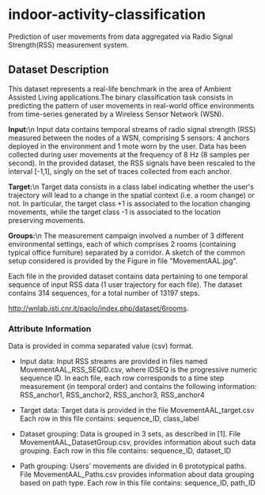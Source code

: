 # indoor-activity-classification

Prediction of user movements from data aggregated via Radio Signal Strength(RSS) measurement system.

## Dataset Description
This dataset represents a real-life benchmark in the area of Ambient Assisted Living applications.The binary classification task consists in predicting  the pattern of user movements in real-world office environments from time-series generated by a Wireless Sensor Network (WSN). 

**Input:**\n
Input data contains temporal streams of radio signal strength (RSS) measured between the nodes of a WSN, comprising 5 sensors: 4 anchors deployed in the environment and 1 mote worn by the user. Data has been collected during user movements at the frequency of 8 Hz (8 samples per second). In the provided dataset, the RSS signals have been rescaled to the interval [-1,1], singly on the set of traces collected from each anchor.

**Target:**\n
Target data consists in a class label indicating whether the user's trajectory will lead to a change in the spatial context (i.e. a room change) or not. In particular, the target class +1 is associated to the location changing movements, while the target class -1 is associated to the location preserving movements.

**Groups:**\n
The measurement campaign involved a number of 3 different environmental settings, each of which comprises 2 rooms (containing typical office furniture) separated by a corridor. A sketch of the common setup considered is provided by the Figure in file "MovementAAL.jpg".

Each file in the provided dataset contains data pertaining to one temporal sequence of input RSS data (1 user trajectory for each file). The dataset contains 314 sequences, for a total number of 13197 steps.

http://wnlab.isti.cnr.it/paolo/index.php/dataset/6rooms.

### Attribute Information
Data is provided in comma separated value (csv) format. 

* Input data:
Input RSS streams are provided in files named MovementAAL_RSS_SEQID.csv, where IDSEQ is the progressive numeric sequence ID.
In each file, each row corresponds to a time step measurement (in temporal order) and contains the following information:
RSS_anchor1, RSS_anchor2, RSS_anchor3, RSS_anchor4 

* Target data:
Target data is provided in the file MovementAAL_target.csv
Each row in this file contains:
sequence_ID, class_label


* Dataset grouping:
Data is grouped in 3 sets, as described in [1].
File MovementAAL_DatasetGroup.csv, provides information about such data grouping.
Each row in this file contains:
sequence_ID, dataset_ID

* Path grouping:
Users' movements are divided in 6 prototypical paths.
File MovementAAL_Paths.csv provides information about data grouping based on path type.
Each row in this file contains:
sequence_ID, path_ID

